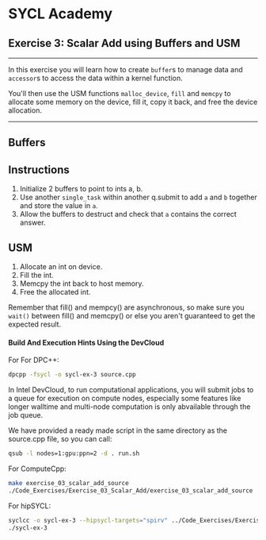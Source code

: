 # SYCL Academy

## Exercise 3: Scalar Add using Buffers and USM

---

In this exercise you will learn how to create `buffer`s to manage data and
`accessor`s to access the data within a kernel function. 

You'll then use the USM functions `malloc_device`, `fill` and `memcpy` to 
allocate some memory on the device, fill it, copy it back, and free the 
device allocation.

---

## Buffers 

## Instructions

1. Initialize 2 buffers to point to ints a, b.
2. Use another `single_task` within another q.submit to add `a` and `b` 
together and store the value in `a`.
3. Allow the buffers to destruct and check that `a` contains the correct answer.


## USM

1. Allocate an int on device.
2. Fill the int.
3. Memcpy the int back to host memory.
4. Free the allocated int.

Remember that fill() and mempcy() are asynchronous, so make
sure you `wait()` between fill() and memcpy() or else you
aren't guaranteed to get the expected result.


#### Build And Execution Hints Using the DevCloud

For For DPC++:
```sh
dpcpp -fsycl -o sycl-ex-3 source.cpp
```
In Intel DevCloud, to run computational applications, you will submit jobs to a queue for execution on compute nodes,
especially some features like longer walltime and multi-node computation is only abvailable through the job queue.

We have provided a ready made script in the same directory as the source.cpp file, so you can call:

```sh
qsub -l nodes=1:gpu:ppn=2 -d . run.sh
```

For ComputeCpp:

```sh
make exercise_03_scalar_add_source
./Code_Exercises/Exercise_03_Scalar_Add/exercise_03_scalar_add_source
```


For hipSYCL:

```sh
syclcc -o sycl-ex-3 --hipsycl-targets="spirv" ../Code_Exercises/Exercise_03_Scalar_Add/source.cpp
./sycl-ex-3
```


[devcloud-job-submission]: https://devcloud.intel.com/oneapi/documentation/job-submission/
